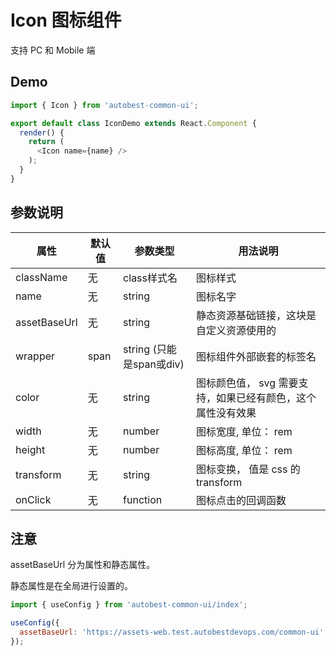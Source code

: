 # Icon 图标组件

支持 PC 和 Mobile 端

## Demo
```javascript
import { Icon } from 'autobest-common-ui';

export default class IconDemo extends React.Component {
  render() {
    return (
      <Icon name={name} />
    );
  }
}

```
## 参数说明
  
| 属性 | 默认值 | 参数类型 | 用法说明 |
| ------ | ------ | ------ | ------ |
| className | 无 | class样式名 | 图标样式 |
| name | 无 | string | 图标名字 |
| assetBaseUrl | 无 | string | 静态资源基础链接，这块是自定义资源使用的 |
| wrapper | span | string (只能是span或div) | 图标组件外部嵌套的标签名 |
| color | 无 | string | 图标颜色值， svg 需要支持，如果已经有颜色，这个属性没有效果 |
| width | 无 | number | 图标宽度, 单位： rem |
| height | 无 | number | 图标高度, 单位： rem |
| transform | 无 | string | 图标变换， 值是 css 的transform|
| onClick | 无 | function | 图标点击的回调函数 |

## 注意

assetBaseUrl 分为属性和静态属性。

静态属性是在全局进行设置的。

```javascript
import { useConfig } from 'autobest-common-ui/index';

useConfig({
  assetBaseUrl: 'https://assets-web.test.autobestdevops.com/common-ui'
});
```

